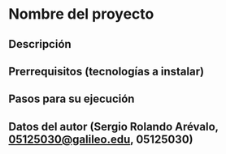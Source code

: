 # Nombre del proyecto
## Descripción 
## Prerrequisitos (tecnologías a instalar)
## Pasos para su ejecución
## Datos del autor (Sergio Rolando Arévalo, 05125030@galileo.edu, 05125030)
